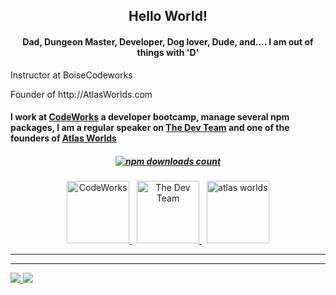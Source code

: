 <h2 align="center">Hello World!</h2>

<h4 align="center">Dad, Dungeon Master, Developer, Dog lover, Dude,  and.... I am out of things with 'D'</h4>
  <p>Instructor at BoiseCodeworks</p>
<p>Founder of http://AtlasWorlds.com</p>
<h4>I work at <a href="https://boisecodeworks.com" title="CodeWorks" target="_blank">CodeWorks</a> a developer bootcamp, manage several npm packages, I am a regular speaker on <a href="https://open.spotify.com/show/5iDwn9sntA8dlZVPCNCAwZ" title="The Dev Team Podcast" target="_blank">The Dev Team</a> and one of the founders of <a href="https://atlasworlds.com" target="_blank" title="Atlas Worlds">Atlas Worlds</a></h4>

<h5 align="center">
  <a href="https://www.npmjs.com/~mark-ohnsman">
    <img alt="npm downloads count" src="https://img.shields.io/badge/Total%20NPM%20DOWNLOAD-12,758-231f20?style=for-the-badge&labelColor=bb161b&logo=npm" title="https://npm-stat.com/charts.html?author=mark-ohnsman"/>
  </a>
</h5>

<p align="center">
  <a href="https://boisecodeworks.com" target="_blank">
    <img alt="CodeWorks" src="https://bcw.blob.core.windows.net/public/img/www/assets/codeworks-circle-colored.png" height="100" />
  </a>
  <span>&nbsp;</span>
  <a href="https://open.spotify.com/show/5iDwn9sntA8dlZVPCNCAwZ" target="_blank">
    <img alt="The Dev Team" src="https://bcw.blob.core.windows.net/public/img/thedevteam-logo.png" height="100" />
  </a>
  <span>&nbsp;</span>
  <a href="https://atlasworlds.com" target="_blank">
    <img alt="atlas worlds" src="https://media.atlasworlds.com/public/assets/img/logos/mark.png" height="100" />
  </a>
</p>

---



---


<div>
 <a href="#" align="left"> 
<img src="https://github-readme-stats.vercel.app/api/top-langs/?username=markohnsman&text_color=586069&layout=compact&hide_border=true&bg_color=fff&title_color=0366d6&count_private=true&include_all_commits=true" />
  </a>
 <a href="#" align="left">
<img src="https://github-readme-stats.vercel.app/api?username=markohnsman&count_private=true&show_icons=true&icon_color=222&title_color=0366d6&text_color=586069&bg_color=fff&hide=issues&hide_border=true&include_all_commits=true" />
  </a>
</div>
